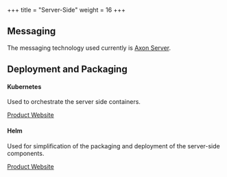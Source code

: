 +++
title = "Server-Side"
weight = 16
+++

## Messaging

The messaging technology used currently is [Axon Server](https://docs.axoniq.io/reference-guide/axon-server).

## Deployment and Packaging

 
#### Kubernetes

Used to orchestrate the server side containers.

[Product Website](https://kubernetes.io/)

#### Helm

Used for simplification of the packaging and deployment of the server-side components.

[Product Website](https://helm.sh/)
